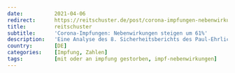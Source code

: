 ```yaml
---
date:          2021-04-06
redirect:      https://reitschuster.de/post/corona-impfungen-nebenwirkungen-steigen-um-61/
title:         reitschuster
subtitle:      'Corona-Impfungen: Nebenwirkungen steigen um 61%'
description:   'Eine Analyse des 8. Sicherheitsberichts des Paul-Ehrlich-Instituts. Ein Vergleich mit den Zahlen der Nebenwirkungen bei der Schweinegrippe-Impfung 2009/2010 zeigt Beunruhigendes. GASTBEITRAG.'
country:       [DE]
categories:    [Impfung, Zahlen]
tags:          [mit oder an impfung gestorben, impf-nebenwirkungen]
---
```

